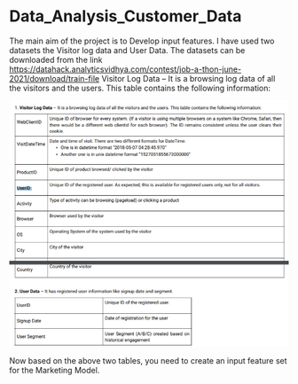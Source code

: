 # Data_Analysis_Customer_Data
The main aim of the project is to Develop input features. I have used two datasets the Visitor log data and User Data. The datasets can be downloaded from the link https://datahack.analyticsvidhya.com/contest/job-a-thon-june-2021/download/train-file
Visitor Log Data – It is a browsing log data of all the visitors and the users. This table contains the following information:



![Screenshot](Table1.png)

Now based on the above two tables, you need to create an input feature set for the Marketing Model.


